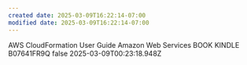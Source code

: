 ```yaml
---
created date: 2025-03-09T16:22:14-07:00
modified date: 2025-03-09T16:22:14-07:00
---
```

AWS CloudFormation
User Guide
Amazon Web Services
BOOK
KINDLE
B07641FR9Q
false
2025-03-09T00:23:18.948Z
